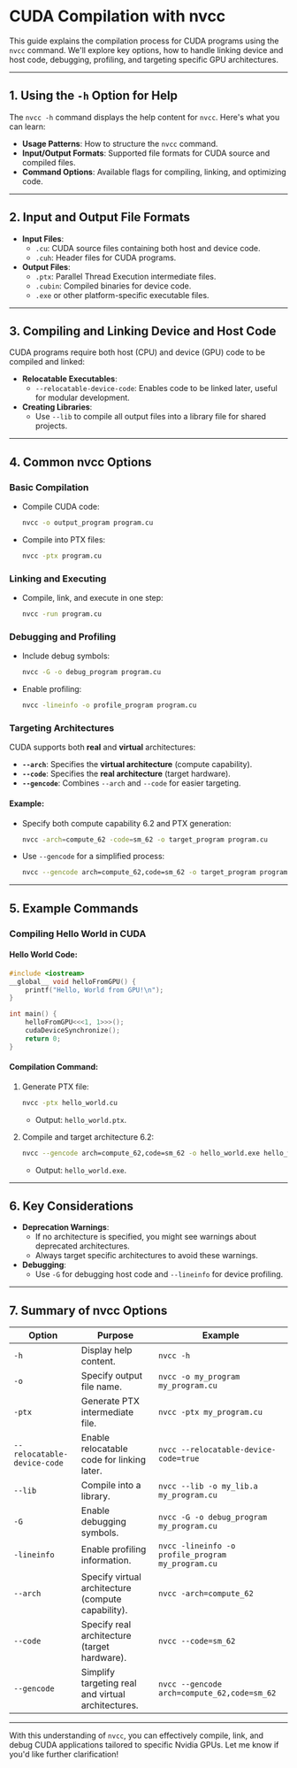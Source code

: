 # **CUDA Compilation with nvcc**

This guide explains the compilation process for CUDA programs using the `nvcc` command. We'll explore key options, how to handle linking device and host code, debugging, profiling, and targeting specific GPU architectures.

---

## **1. Using the `-h` Option for Help**
The `nvcc -h` command displays the help content for `nvcc`. Here's what you can learn:
- **Usage Patterns**: How to structure the `nvcc` command.
- **Input/Output Formats**: Supported file formats for CUDA source and compiled files.
- **Command Options**: Available flags for compiling, linking, and optimizing code.

---

## **2. Input and Output File Formats**
- **Input Files**:
  - `.cu`: CUDA source files containing both host and device code.
  - `.cuh`: Header files for CUDA programs.
- **Output Files**:
  - `.ptx`: Parallel Thread Execution intermediate files.
  - `.cubin`: Compiled binaries for device code.
  - `.exe` or other platform-specific executable files.

---

## **3. Compiling and Linking Device and Host Code**
CUDA programs require both host (CPU) and device (GPU) code to be compiled and linked:
- **Relocatable Executables**:
  - `--relocatable-device-code`: Enables code to be linked later, useful for modular development.
- **Creating Libraries**:
  - Use `--lib` to compile all output files into a library file for shared projects.

---

## **4. Common nvcc Options**
### **Basic Compilation**
- Compile CUDA code:
  ```bash
  nvcc -o output_program program.cu
  ```
- Compile into PTX files:
  ```bash
  nvcc -ptx program.cu
  ```

### **Linking and Executing**
- Compile, link, and execute in one step:
  ```bash
  nvcc -run program.cu
  ```

### **Debugging and Profiling**
- Include debug symbols:
  ```bash
  nvcc -G -o debug_program program.cu
  ```
- Enable profiling:
  ```bash
  nvcc -lineinfo -o profile_program program.cu
  ```

### **Targeting Architectures**
CUDA supports both **real** and **virtual** architectures:
- **`--arch`**: Specifies the **virtual architecture** (compute capability).
- **`--code`**: Specifies the **real architecture** (target hardware).
- **`--gencode`**: Combines `--arch` and `--code` for easier targeting.
  
#### Example:
- Specify both compute capability 6.2 and PTX generation:
  ```bash
  nvcc -arch=compute_62 -code=sm_62 -o target_program program.cu
  ```
- Use `--gencode` for a simplified process:
  ```bash
  nvcc --gencode arch=compute_62,code=sm_62 -o target_program program.cu
  ```

---

## **5. Example Commands**
### **Compiling Hello World in CUDA**
#### Hello World Code:
```cpp
#include <iostream>
__global__ void helloFromGPU() {
    printf("Hello, World from GPU!\n");
}

int main() {
    helloFromGPU<<<1, 1>>>();
    cudaDeviceSynchronize();
    return 0;
}
```

#### Compilation Command:
1. Generate PTX file:
   ```bash
   nvcc -ptx hello_world.cu
   ```
   - Output: `hello_world.ptx`.

2. Compile and target architecture 6.2:
   ```bash
   nvcc --gencode arch=compute_62,code=sm_62 -o hello_world.exe hello_world.cu
   ```
   - Output: `hello_world.exe`.

---

## **6. Key Considerations**
- **Deprecation Warnings**:
  - If no architecture is specified, you might see warnings about deprecated architectures.
  - Always target specific architectures to avoid these warnings.
- **Debugging**:
  - Use `-G` for debugging host code and `--lineinfo` for device profiling.

---

## **7. Summary of nvcc Options**

| **Option**               | **Purpose**                                          | **Example**                                     |
|--------------------------|------------------------------------------------------|------------------------------------------------|
| `-h`                     | Display help content.                                | `nvcc -h`                                      |
| `-o`                     | Specify output file name.                            | `nvcc -o my_program my_program.cu`             |
| `-ptx`                   | Generate PTX intermediate file.                      | `nvcc -ptx my_program.cu`                      |
| `--relocatable-device-code` | Enable relocatable code for linking later.           | `nvcc --relocatable-device-code=true`          |
| `--lib`                  | Compile into a library.                              | `nvcc --lib -o my_lib.a my_program.cu`         |
| `-G`                     | Enable debugging symbols.                            | `nvcc -G -o debug_program my_program.cu`       |
| `-lineinfo`              | Enable profiling information.                        | `nvcc -lineinfo -o profile_program my_program.cu` |
| `--arch`                 | Specify virtual architecture (compute capability).   | `nvcc -arch=compute_62`                        |
| `--code`                 | Specify real architecture (target hardware).         | `nvcc --code=sm_62`                            |
| `--gencode`              | Simplify targeting real and virtual architectures.   | `nvcc --gencode arch=compute_62,code=sm_62`    |

---

With this understanding of `nvcc`, you can effectively compile, link, and debug CUDA applications tailored to specific Nvidia GPUs. Let me know if you'd like further clarification!
